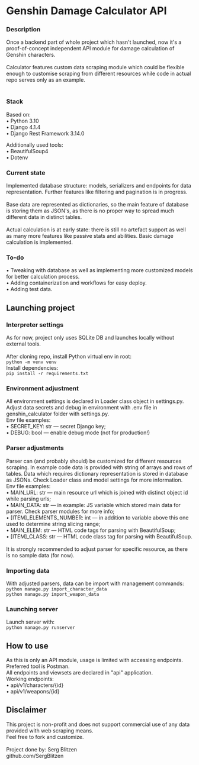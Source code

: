 # Genshin Damage Calculator API

### Description 
Once a backend part of whole project which hasn't launched, now it's a proof-of-concept independent API module for
damage calculation of Genshin characters.<br>
<br>
Calculator features custom data scraping module which could be flexible enough to customise scraping from different
resources while code in actual repo serves only as an example.<br>
<br>

### Stack

Based on:
<br>• Python 3.10
<br>• Django 4.1.4
<br>• Django Rest Framework 3.14.0

Additionally used tools:
<br>• BeautifulSoup4
<br>• Dotenv

### Current state
Implemented database structure: models, serializers and endpoints for data representation. Further features like
filtering and pagination is in progress.
<br>
<br>Base data are represented as dictionaries, so the main feature of database is storing them as JSON's, as there is no
proper way to spread much different data in distinct tables.
<br>
<br>Actual calculation is at early state: there is still no artefact support as well as many more features like passive
stats and abilities. Basic damage calculation is implemented.

### To-do
• Tweaking with database as well as implementing more customized models for better calculation process.
<br>• Adding containerization and workflows for easy deploy.
<br>• Adding test data.

## Launching project

### Interpreter settings

As for now, project only uses SQLite DB and launches locally without external tools.
<br>
<br>After cloning repo, install Python virtual env in root:
<br>```python -m venv venv```
<br>Install dependencies:
<br>```pip install -r requirements.txt```

### Environment adjustment
All environment settings is declared in Loader class object in settings.py. 
<br>Adjust data secrets and debug in environment with .env file in genshin_calculator folder with settings.py.
<br>Env file examples:
<br>• SECRET_KEY: str — secret Django key;
<br>• DEBUG: bool — enable debug mode (not for production!)

### Parser adjustments
Parser can (and probably should) be customized for different resources scraping. In example code data is provided
with string of arrays and  rows of tables. Data which requires dictionary representation is stored in database as JSONs.
Check Loader class and model settings for more information.
Env file examples:
<br>• MAIN_URL: str — main resource url which is joined with distinct object id while parsing urls;
<br>• MAIN_DATA: str — in example: JS variable which stored main data for parser. Check parser modules for more info;
<br>• [ITEM]_ELEMENTS_NUMBER: int — in addition to variable above this one used to determine string slicing range;
<br>• MAIN_ELEM: str — HTML code tags for parsing with BeautifulSoup;
<br>• [ITEM]_CLASS: str — HTML code class tag for parsing with BeautifulSoup.
<br>
<br> It is strongly recommended to adjust parser for specific resource, as there is no sample data (for now).

### Importing data
With adjusted parsers, data can be import with management commands:
<br> ```python manage.py import_character_data```
<br> ```python manage.py import_weapon_data```

### Launching server
Launch server with:
<br>```python manage.py runserver```


## How to use
As this is only an API module, usage is limited with accessing endpoints. Preferred tool is Postman.
<br>All endpoints and viewsets are declared in "api" application.
<br>Working endpoints:
<br>• api/v1/characters/{id}
<br>• api/v1/weapons/{id}


## Disclaimer
This project is non-profit and does not support commercial use of any data provided with web scraping means.
<br> Feel free to fork and customize.
<br>
<br> Project done by: Serg Blitzen
<br> github.com/SergBlitzen
